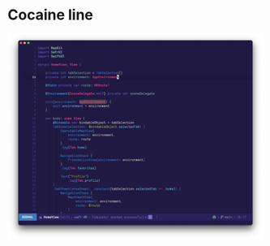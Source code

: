 # Cocaine line

<p align="center">
  <img src="https://raw.githubusercontent.com/konrad1977/cocaine-line/refs/heads/master/screenshots/cocaine.png" alt="Screenshot of Cocain-line and mode line for Emacs."/>
</p>
